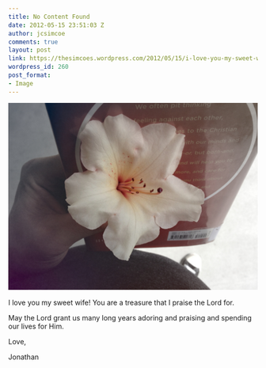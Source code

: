 ```yaml
---
title: No Content Found
date: 2012-05-15 23:51:03 Z
author: jcsimcoe
comments: true
layout: post
link: https://thesimcoes.wordpress.com/2012/05/15/i-love-you-my-sweet-wife-you-are-a-treasure-that/
wordpress_id: 260
post_format:
- Image
---
```


![](/public/assets/tumblr_m438x4bz0m1qbwpqvo1_1280.jpg)

I love you my sweet wife! You are a treasure that I praise the Lord for.

May the Lord grant us many long years adoring and praising and spending our lives for Him.

Love,

Jonathan
